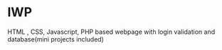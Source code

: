 # IWP
HTML , CSS, Javascript, PHP based webpage with login validation and database(mini projects included)

